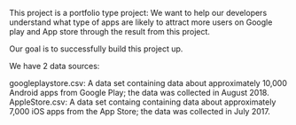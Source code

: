 This project is a portfolio type project: We want to help our developers understand what type of apps are likely to attract more users on Google play and App store through the result from this project.

Our goal is to successfully build this project up.

We have 2 data sources:

googleplaystore.csv: A data set containing data about approximately 10,000 Android apps from Google Play; the data was collected in August 2018.
AppleStore.csv: A data set containg containing data about approximately 7,000 iOS apps from the App Store; the data was collected in July 2017.
